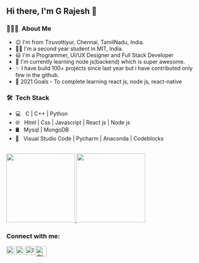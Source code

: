 ## Hi there, I'm G Rajesh 👋

### 👨🏻‍💻 &nbsp;About Me ###

-    😉 I'm from Tiruvottiyur, Chennai, TamilNadu, India.
-    🧑‍🎓 I'm a second year student in MIT, India.
-    😃 I'm a Programmer, UI/UX Designer and Full Stack Developer
-    📘 I'm currently learning node js(backend) which is super awesome.
-    ✨ I have build 100+ projects since last year but i have contributed only few in the github.
-    🥅 2021 Goals - To complete learning react js, node js, react-native

<h3> 🛠 &nbsp;Tech Stack</h3>

- 💻 &nbsp; C | C++ | Python
- 🌐 &nbsp; Html | Css | Javascript | React js | Node js
- 🛢 &nbsp; Mysql | MongoDB
- 🔧 &nbsp; Visual Studio Code | Pycharm | Anaconda | Codeblocks

<br>

<a href="https://github.com/g-rajesh">
  <img height="180em" src="https://github-readme-stats.vercel.app/api?username=g-rajesh&theme=blue&show_icons=true" />
  <img height="180em" src="https://github-readme-stats.vercel.app/api/top-langs/?username=g-rajesh&theme=blue&layout=compact" />
</a>

<br/>

### Connect with me:

[<img align="left" alt="instagram.com" width="22px" src="https://i.pinimg.com/736x/5e/ff/6c/5eff6c25d920f6a78fda288e6589bf8b.jpg" />](https://www.instagram.com/_.code.breaker._/)
[<img align="left" alt="dribble.com" width="22px" src="https://cdn.freebiesupply.com/logos/large/2x/dribbble-icon-1-logo-png-transparent.png" /> ](https://dribbble.com/_code_breaker_)
[<img align="left" alt="linkedin.com" width="24px" src="https://www.freepnglogos.com/uploads/linkedin-blue-style-logo-png-0.png" /> ](https://www.linkedin.com/in/rajesh-g-82b8651a6/)
[<img align="left" alt="dribble.com" width="28px" src="http://assets.stickpng.com/images/580b57fcd9996e24bc43c53e.png" />](https://twitter.com)
